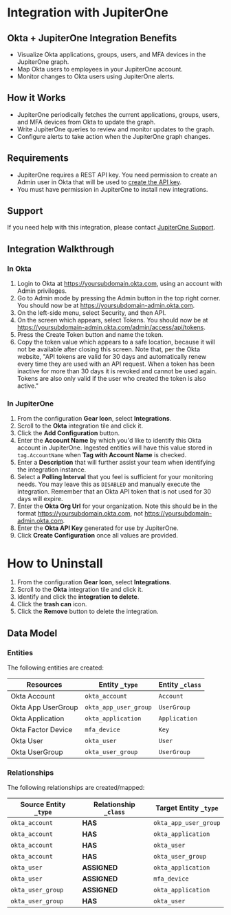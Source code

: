 # Integration with JupiterOne

## Okta + JupiterOne Integration Benefits

- Visualize Okta applications, groups, users, and MFA devices in the JupiterOne
  graph.
- Map Okta users to employees in your JupiterOne account.
- Monitor changes to Okta users using JupiterOne alerts.

## How it Works

- JupiterOne periodically fetches the current applications, groups, users, and
  MFA devices from Okta to update the graph.
- Write JupiterOne queries to review and monitor updates to the graph.
- Configure alerts to take action when the JupiterOne graph changes.

## Requirements

- JupiterOne requires a REST API key. You need permission to create an Admin
  user in Okta that will be used to
  [create the API key](https://developer.okta.com/docs/api/getting_started/getting_a_token).
- You must have permission in JupiterOne to install new integrations.

## Support

If you need help with this integration, please contact
[JupiterOne Support](https://support.jupiterone.io).

## Integration Walkthrough

### In Okta

1. Login to Okta at https://yoursubdomain.okta.com, using an account with Admin
   privileges.
2. Go to Admin mode by pressing the Admin button in the top right corner. You
   should now be at https://yoursubdomain-admin.okta.com.
3. On the left-side menu, select Security, and then API.
4. On the screen which appears, select Tokens. You should now be at
   https://yoursubdomain-admin.okta.com/admin/access/api/tokens.
5. Press the Create Token button and name the token.
6. Copy the token value which appears to a safe location, because it will not be
   available after closing this screen. Note that, per the Okta website, "API
   tokens are valid for 30 days and automatically renew every time they are used
   with an API request. When a token has been inactive for more than 30 days it
   is revoked and cannot be used again. Tokens are also only valid if the user
   who created the token is also active."

### In JupiterOne

1. From the configuration **Gear Icon**, select **Integrations**.
2. Scroll to the **Okta** integration tile and click it.
3. Click the **Add Configuration** button.
4. Enter the **Account Name** by which you'd like to identify this Okta account
   in JupiterOne. Ingested entities will have this value stored in
   `tag.AccountName` when **Tag with Account Name** is checked.
5. Enter a **Description** that will further assist your team when identifying
   the integration instance.
6. Select a **Polling Interval** that you feel is sufficient for your monitoring
   needs. You may leave this as `DISABLED` and manually execute the integration.
   Remember that an Okta API token that is not used for 30 days will expire.
7. Enter the **Okta Org Url** for your organization. Note this should be in the
   format https://yoursubdomain.okta.com, not
   https://yoursubdomain-admin.okta.com.
8. Enter the **Okta API Key** generated for use by JupiterOne.
9. Click **Create Configuration** once all values are provided.

# How to Uninstall

1. From the configuration **Gear Icon**, select **Integrations**.
2. Scroll to the **Okta** integration tile and click it.
3. Identify and click the **integration to delete**.
4. Click the **trash can** icon.
5. Click the **Remove** button to delete the integration.

<!-- {J1_DOCUMENTATION_MARKER_START} -->
<!--
********************************************************************************
NOTE: ALL OF THE FOLLOWING DOCUMENTATION IS GENERATED USING THE
"j1-integration document" COMMAND. DO NOT EDIT BY HAND! PLEASE SEE THE DEVELOPER
DOCUMENTATION FOR USAGE INFORMATION:

https://github.com/JupiterOne/sdk/blob/master/docs/integrations/development.md
********************************************************************************
-->

## Data Model

### Entities

The following entities are created:

| Resources          | Entity `_type`        | Entity `_class` |
| ------------------ | --------------------- | --------------- |
| Okta Account       | `okta_account`        | `Account`       |
| Okta App UserGroup | `okta_app_user_group` | `UserGroup`     |
| Okta Application   | `okta_application`    | `Application`   |
| Okta Factor Device | `mfa_device`          | `Key`           |
| Okta User          | `okta_user`           | `User`          |
| Okta UserGroup     | `okta_user_group`     | `UserGroup`     |

### Relationships

The following relationships are created/mapped:

| Source Entity `_type` | Relationship `_class` | Target Entity `_type` |
| --------------------- | --------------------- | --------------------- |
| `okta_account`        | **HAS**               | `okta_app_user_group` |
| `okta_account`        | **HAS**               | `okta_application`    |
| `okta_account`        | **HAS**               | `okta_user`           |
| `okta_account`        | **HAS**               | `okta_user_group`     |
| `okta_user`           | **ASSIGNED**          | `okta_application`    |
| `okta_user`           | **ASSIGNED**          | `mfa_device`          |
| `okta_user_group`     | **ASSIGNED**          | `okta_application`    |
| `okta_user_group`     | **HAS**               | `okta_user`           |

<!--
********************************************************************************
END OF GENERATED DOCUMENTATION AFTER BELOW MARKER
********************************************************************************
-->
<!-- {J1_DOCUMENTATION_MARKER_END} -->
